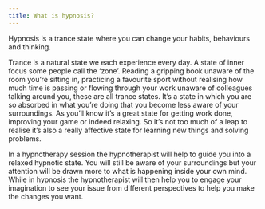 ```yaml
---
title: What is hypnosis?
---
```

Hypnosis is a trance state where you can change your habits, behaviours and thinking.

Trance is a natural state we each experience every day. A state of inner focus some people call the ‘zone’. Reading a gripping book unaware of the room you’re sitting in, practicing a favourite sport without realising how much time is passing or flowing through your work unaware of colleagues talking around you, these are all trance states. It’s a state in which you are so absorbed in what you’re doing that you become less aware of your surroundings. As you’ll know it’s a great state for getting work done, improving your game or indeed relaxing. So it’s not too much of a leap to realise it’s also a really affective state for learning new things and solving problems.

In a hypnotherapy session the hypnotherapist will help to guide you into a relaxed hypnotic state. You will still be aware of your surroundings but your attention will be drawn more to what is happening inside your own mind. While in hypnosis the hypnotherapist will then help you to engage your imagination to see your issue from different perspectives to help you make the changes you want.

